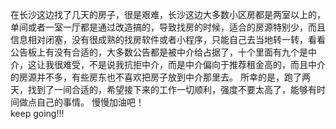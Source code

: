 在长沙这边找了几天的房子，很是艰难，长沙这边大多数小区房都是两室以上的，单间或者一室一厅都是通过改造搞的，导致找房的时候，适合的房源特别少，而且信息相对闭塞，没有很成熟的找房软件或者小程序，只能自己去当地转一转，看看公告板上有没有合适的，大多数公告都是被中介给占据了，十个里面有九个是中介，这让我很难受，不是说我抗拒中介，而是中介偏向于推荐租金高的，而且中介的房源并不多，有些房东也不喜欢把房子放到中介那里去。
所幸的是，跑了两天，找到了一间合适的，希望接下来的工作一切顺利，强度不要太高了，能够有时间做点自己的事情。
慢慢加油吧！  
keep going!!!